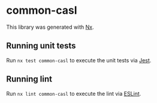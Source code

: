 # common-casl

This library was generated with [Nx](https://nx.dev).

## Running unit tests

Run `nx test common-casl` to execute the unit tests via
[Jest](https://jestjs.io).

## Running lint

Run `nx lint common-casl` to execute the lint via [ESLint](https://eslint.org/).
